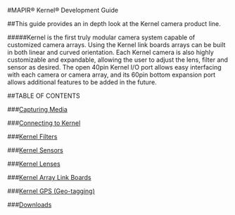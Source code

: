 #MAPIR&reg; Kernel&reg; Development Guide

##This guide provides an in depth look at the Kernel camera product line.

#####Kernel is the first truly modular camera system capable of customized camera arrays. Using the Kernel link boards arrays can be built in both linear and curved orientation. Each Kernel camera is also highly customizable and expandable, allowing the user to adjust the lens, filter and sensor as desired. The open 40pin Kernel I/O port allows easy interfacing with each camera or camera array, and its 60pin bottom expansion port allows additional features to be added in the future.

##TABLE OF CONTENTS

###[Capturing Media](../kernel-development-guide/kernel-triggering.html)

###[Connecting to Kernel](../content/interfacing-with-kernel.html)

###[Kernel Filters](../content/kernel-filters.html)

###[Kernel Sensors](../content/kernel-sensors.html)

###[Kernel Lenses](../content/kernel-lenses.html)

###[Kernel Array Link Boards](../content/kernel-link-boards.html)

###[Kernel GPS (Geo-tagging)](../content/kernel-gps-zubax-gnss-2.html)

###[Downloads](../content/downloads.html)